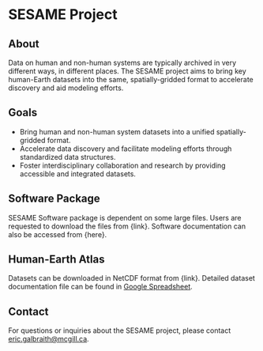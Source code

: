 # SESAME Project

## About
Data on human and non-human systems are typically archived in very different ways, in different places. The SESAME project aims to bring key human-Earth datasets into the same, spatially-gridded format to accelerate discovery and aid modeling efforts.

## Goals
- Bring human and non-human system datasets into a unified spatially-gridded format.
- Accelerate data discovery and facilitate modeling efforts through standardized data structures.
- Foster interdisciplinary collaboration and research by providing accessible and integrated datasets.

## Software Package
SESAME Software package is dependent on some large files. Users are requested to download the files from {link}. Software documentation can also be accessed from {here}. 

## Human-Earth Atlas
Datasets can be downloaded in NetCDF format from {link}. Detailed dataset documentation file can be found in [Google Spreadsheet](https://docs.google.com/spreadsheets/d/17rn570hyfLm0OsSmbTxHcVGPS4Vy27EpWAI02Rqu-WQ/edit?usp=sharing). 

## Contact
For questions or inquiries about the SESAME project, please contact [eric.galbraith@mcgill.ca](mailto:eric.galbraith@mcgill.ca).
